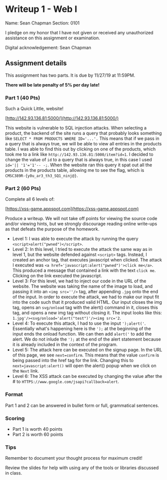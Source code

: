 # Writeup 1 - Web I

Name: Sean Chapman
Section: 0101

I pledge on my honor that I have not given or received any unauthorized assistance on this assignment or examination.

Digital acknowledgement: Sean Chapman


## Assignment details
This assignment has two parts. It is due by 11/27/19 at 11:59PM.

**There will be late penalty of 5% per day late!**

### Part 1 (40 Pts)

Such a Quick Little, website!

[http://142.93.136.81:5000/](http://142.93.136.81:5000/)

This website is vulnerable to SQL injection attacks. When selecting a product, the backend of the site runs a query that probably looks something like `SELECT * FROM PRODUCTS WHERE ID='...'.` This means that if we pass in a query that is always true, we will be able to view all entries in the products table. I was able to find this out by clicking on one of the products, which took me to a link like `http://142.93.136.81:5000/item?id=1`. I decided to change the value of `id` to a query that is always true, in this case I  used `id='|| '1'='1'-- -;`. When the website ran this query it spat out all the products in the products table, allowing me to see the flag, which is `CMSC389R-{y0u_ar3_th3_SQ1_ninj@}`.

### Part 2 (60 Pts)
Complete all 6 levels of:

[https://xss-game.appspot.com](https://xss-game.appspot.com)

Produce a writeup. We will not take off points for viewing the source code and/or viewing hints, but we strongly discourage reading online write-ups as that defeats the purpose of the homework.

- Level 1: I was able to execute the attack by running the query `<script>alert("pwned")</script>`. 
- Level 2: In this level, I tried to execute the attack the same way as in level 1, but the website defended against `<script>` tags. Instead, I created an anchor tag, that executes javascript when clicked. The attack I executed was `<a href='javascript:alert("pwned")'>click me</a>`. This produced a message that contained a link with the text `click me`. Clicking on the link executed the javascript.
- Level 3: For this level, we had to inject our code in the URL of the website. The website was taking the name of the image to load, and passing it into an `<img src=''/>` tag, after appending `.jpg` onto the end of the input. In order to execute the attack, we had to make our input fit into the code such that it produced valid HTML. Our input closes the img tag, opens an `svg/onload` tag with the alert() command in it, closes this tag, and opens a new img tag without closing it. The input looks like this: `1.jpg'/><svg/onload='alert("test")'/><img src='2`.
- Level 4: To execute this attack, I had to use the input `');alert('`. Essentially what's happening here is the `');` at the beginning of the input ends the onload function. We can then add `alert('` to add the alert. We do not inlude the `');` at the end of the alert statement because it is already included in the context of the program.
- Level 5: The attack here can be executed on the signup page. In the URL of this page, we see `next=confirm`. This means that the value `confirm` is being passed into the href tag for the link. Changing this  to `next=javascript:alert()` will open the alert() popup when we click on the `Next` link.
- Level 6: The XSS attack can be executed by changing the value after the # to `HTTPS://www.google.com/jsapi?callback=alert`.

### Format

Part 1 and 2 can be answered in bullet form or full, grammatical sentences.

### Scoring

* Part 1 is worth 40 points
* Part 2 is worth 60 points

### Tips

Remember to document your thought process for maximum credit!

Review the slides for help with using any of the tools or libraries discussed in
class.